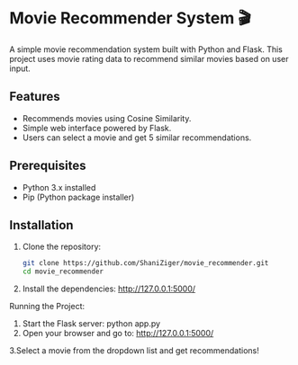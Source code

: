 # Movie Recommender System 🎬

A simple movie recommendation system built with Python and Flask. This project uses movie rating data to recommend similar movies based on user input.

## Features
- Recommends movies using Cosine Similarity.
- Simple web interface powered by Flask.
- Users can select a movie and get 5 similar recommendations.

## Prerequisites
- Python 3.x installed
- Pip (Python package installer)

## Installation
1. Clone the repository:
   ```bash
   git clone https://github.com/ShaniZiger/movie_recommender.git
   cd movie_recommender
2. Install the dependencies:
   http://127.0.0.1:5000/

Running the Project:
1. Start the Flask server:
   python app.py
2. Open your browser and go to:
   http://127.0.0.1:5000/
 
3.Select a movie from the dropdown list and get recommendations!
